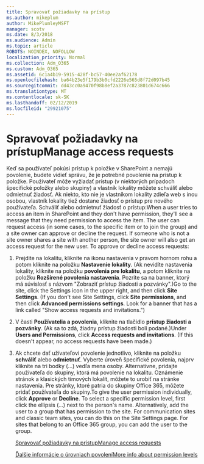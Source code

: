 ```yaml
---
title: Spravovať požiadavky na prístup
ms.author: mikeplum
author: MikePlumleyMSFT
manager: scotv
ms.date: 8/3/2018
ms.audience: Admin
ms.topic: article
ROBOTS: NOINDEX, NOFOLLOW
localization_priority: Normal
ms.collection: Adm_O365
ms.custom: Adm_O365
ms.assetid: 6c1a4b19-5915-428f-bc57-40ee2af62178
ms.openlocfilehash: ba64b23e5f179b3b0cfd2226e565d8f72d097b45
ms.sourcegitcommit: dd43cc0a9470f98b8ef2a3787c823801d674c666
ms.translationtype: MT
ms.contentlocale: sk-SK
ms.lasthandoff: 02/12/2019
ms.locfileid: "29921075"
---
```

# <a name="manage-access-requests"></a><span data-ttu-id="dbb13-102">Spravovať požiadavky na prístup</span><span class="sxs-lookup"><span data-stu-id="dbb13-102">Manage access requests</span></span>

<span data-ttu-id="dbb13-p101">Keď sa používateľ pokúsi prístup k položke v SharePoint a nemajú povolenie, budete vidieť správu, že je potrebné povolenie na prístup k položke. Používateľ môže vyžiadať prístup (v niektorých prípadoch špecifické položky alebo skupiny) a vlastník lokality môžete schváliť alebo odmietnuť žiadosť. Ak niekto, kto nie je vlastníkom lokality zdieľa web s inou osobou, vlastník lokality tiež dostane žiadosť o prístup pre nového používateľa. Schváliť alebo odmietnuť žiadosť o prístup:</span><span class="sxs-lookup"><span data-stu-id="dbb13-p101">When a user tries to access an item in SharePoint and they don't have permission, they'll see a message that they need permission to access the item. The user can request access (in some cases, to the specific item or to join the group) and a site owner can approve or decline the request. If someone who is not a site owner shares a site with another person, the site owner will also get an access request for the new user. To approve or decline access requests:</span></span>
  
1. <span data-ttu-id="dbb13-p102">Prejdite na lokalitu, kliknite na ikonu nastavenia v pravom hornom rohu a potom kliknite na položku **Nastavenie lokality**. (Ak nevidíte nastavenia lokality, kliknite na položku **povolenia pre lokalitu**, a potom kliknite na položku **Rozšírené povolenia nastavenia**. Pozrite sa na banner, ktorý má súvislosť s názvom "Zobraziť prístup žiadosti a pozvánky".)</span><span class="sxs-lookup"><span data-stu-id="dbb13-p102">Go to the site, click the Settings icon in the upper right, and then click **Site Settings**. (If you don't see Site Settings, click **Site permissions**, and then click **Advanced permissions settings**. Look for a banner that has a link called "Show access requests and invitations.")</span></span>
    
2. <span data-ttu-id="dbb13-p103">V časti **Používatelia a povolenia**, kliknite na tlačidlo **prístup žiadosti a pozvánky**. (Ak sa to zdá, žiadny prístup žiadosti boli podané.)</span><span class="sxs-lookup"><span data-stu-id="dbb13-p103">Under **Users and Permissions**, click **Access requests and invitations**. (If this doesn't appear, no access requests have been made.)</span></span>
    
3. <span data-ttu-id="dbb13-p104">Ak chcete dať užívateľovi povolenie jednotlivo, kliknite na položku **schváliť** alebo **odmietnuť**. Vyberte úroveň špecifické povolenia, najprv kliknite na tri bodky (...) vedľa mena osoby. Alternatívne, pridajte používateľa do skupiny, ktorá má povolenie na lokalitu. Oznámenie stránok a klasických tímových lokalít, môžete to urobiť na stránke nastavenia. Pre stránky, ktoré patria do skupiny Office 365, môžete pridať používateľa do skupiny.</span><span class="sxs-lookup"><span data-stu-id="dbb13-p104">To give the user permission individually, click **Approve** or **Decline**. To select a specific permission level, first click the ellipsis (...) next to the person's name. Alternatively, add the user to a group that has permission to the site. For communication sites and classic team sites, you can do this on the Site Settings page. For sites that belong to an Office 365 group, you can add the user to the group.</span></span>
    
    [<span data-ttu-id="dbb13-117">Spravovať požiadavky na prístup</span><span class="sxs-lookup"><span data-stu-id="dbb13-117">Manage access requests </span></span>](https://go.microsoft.com/fwlink/?linkid=2008747)
    
    [<span data-ttu-id="dbb13-118">Ďalšie informácie o úrovniach povolení</span><span class="sxs-lookup"><span data-stu-id="dbb13-118">More info about permission levels</span></span>](https://go.microsoft.com/fwlink/?linkid=867071)
    


